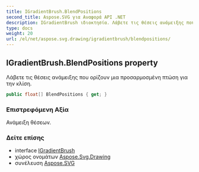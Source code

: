 ```yaml
---
title: IGradientBrush.BlendPositions
second_title: Aspose.SVG για Αναφορά API .NET
description: IGradientBrush ιδιοκτησία. Λάβετε τις θέσεις ανάμειξης που ορίζουν μια προσαρμοσμένη πτώση για την κλίση.
type: docs
weight: 20
url: /el/net/aspose.svg.drawing/igradientbrush/blendpositions/
---
```

## IGradientBrush.BlendPositions property

Λάβετε τις θέσεις ανάμειξης που ορίζουν μια προσαρμοσμένη πτώση για την κλίση.

```csharp
public float[] BlendPositions { get; }
```

### Επιστρεφόμενη Αξία

Ανάμειξη θέσεων.

### Δείτε επίσης

* interface [IGradientBrush](../)
* χώρος ονομάτων [Aspose.Svg.Drawing](../../igradientbrush/)
* συνέλευση [Aspose.SVG](../../../)



